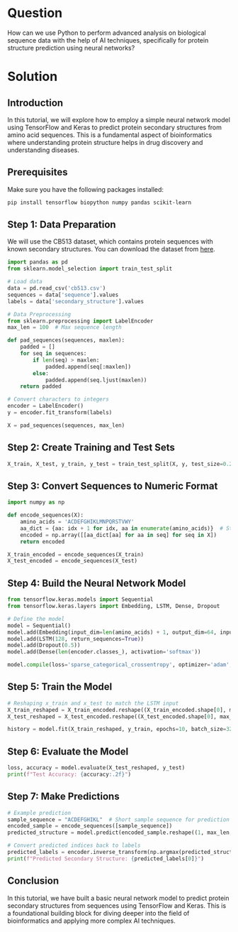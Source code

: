 # Question
How can we use Python to perform advanced analysis on biological sequence data with the help of AI techniques, specifically for protein structure prediction using neural networks?

# Solution

## Introduction
In this tutorial, we will explore how to employ a simple neural network model using TensorFlow and Keras to predict protein secondary structures from amino acid sequences. This is a fundamental aspect of bioinformatics where understanding protein structure helps in drug discovery and understanding diseases.

## Prerequisites
Make sure you have the following packages installed:
```bash
pip install tensorflow biopython numpy pandas scikit-learn
```

## Step 1: Data Preparation
We will use the CB513 dataset, which contains protein sequences with known secondary structures. You can download the dataset from [here](https://bioinformatics.oxfordjournals.org/content/25/13/i118/full).

```python
import pandas as pd
from sklearn.model_selection import train_test_split

# Load data
data = pd.read_csv('cb513.csv')
sequences = data['sequence'].values
labels = data['secondary_structure'].values

# Data Preprocessing
from sklearn.preprocessing import LabelEncoder
max_len = 100  # Max sequence length

def pad_sequences(sequences, maxlen):
    padded = []
    for seq in sequences:
        if len(seq) > maxlen:
            padded.append(seq[:maxlen])
        else:
            padded.append(seq.ljust(maxlen))
    return padded

# Convert characters to integers
encoder = LabelEncoder()
y = encoder.fit_transform(labels)

X = pad_sequences(sequences, max_len)
```

## Step 2: Create Training and Test Sets
```python
X_train, X_test, y_train, y_test = train_test_split(X, y, test_size=0.2, random_state=42)
```

## Step 3: Convert Sequences to Numeric Format
```python
import numpy as np

def encode_sequences(X):
    amino_acids = 'ACDEFGHIKLMNPQRSTVWY'
    aa_dict = {aa: idx + 1 for idx, aa in enumerate(amino_acids)}  # Start at 1
    encoded = np.array([[aa_dict[aa] for aa in seq] for seq in X])
    return encoded

X_train_encoded = encode_sequences(X_train)
X_test_encoded = encode_sequences(X_test)
```

## Step 4: Build the Neural Network Model
```python
from tensorflow.keras.models import Sequential
from tensorflow.keras.layers import Embedding, LSTM, Dense, Dropout

# Define the model
model = Sequential()
model.add(Embedding(input_dim=len(amino_acids) + 1, output_dim=64, input_length=max_len))
model.add(LSTM(128, return_sequences=True))
model.add(Dropout(0.5))
model.add(Dense(len(encoder.classes_), activation='softmax'))

model.compile(loss='sparse_categorical_crossentropy', optimizer='adam', metrics=['accuracy'])
```

## Step 5: Train the Model
```python
# Reshaping x_train and x_test to match the LSTM input
X_train_reshaped = X_train_encoded.reshape((X_train_encoded.shape[0], max_len, 1))
X_test_reshaped = X_test_encoded.reshape((X_test_encoded.shape[0], max_len, 1))

history = model.fit(X_train_reshaped, y_train, epochs=10, batch_size=32, validation_data=(X_test_reshaped, y_test))
```

## Step 6: Evaluate the Model
```python
loss, accuracy = model.evaluate(X_test_reshaped, y_test)
print(f"Test Accuracy: {accuracy:.2f}")
```

## Step 7: Make Predictions
```python
# Example prediction
sample_sequence = "ACDEFGHIKL"  # Short sample sequence for prediction
encoded_sample = encode_sequences([sample_sequence])
predicted_structure = model.predict(encoded_sample.reshape((1, max_len, 1)))

# Convert predicted indices back to labels
predicted_labels = encoder.inverse_transform(np.argmax(predicted_structure, axis=-1))
print(f"Predicted Secondary Structure: {predicted_labels[0]}")
```

## Conclusion
In this tutorial, we have built a basic neural network model to predict protein secondary structures from sequences using TensorFlow and Keras. This is a foundational building block for diving deeper into the field of bioinformatics and applying more complex AI techniques.
